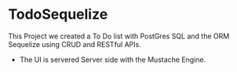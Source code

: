 # TodoSequelize
This Project we created a To Do list with PostGres SQL and the ORM Sequelize using CRUD and RESTful APIs. 

- The UI is servered Server side with the Mustache Engine. 
